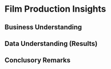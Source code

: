 # Film Production Insights


## Business Understanding



## Data Understanding (Results)



## Conclusory Remarks
